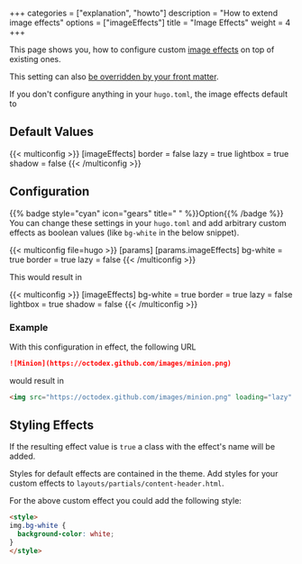 +++
categories = ["explanation", "howto"]
description = "How to extend image effects"
options = ["imageEffects"]
title = "Image Effects"
weight = 4
+++

This page shows you, how to configure custom [image effects](authoring/markdown#image-effects) on top of existing ones.

This setting can also [be overridden by your front matter](authoring/imageeffects).

If you don't configure anything in your `hugo.toml`, the image effects default to

## Default Values

{{< multiconfig >}}
[imageEffects]
  border = false
  lazy = true
  lightbox = true
  shadow = false
{{< /multiconfig >}}

## Configuration

{{% badge style="cyan" icon="gears" title=" " %}}Option{{% /badge %}} You can change these settings in your `hugo.toml` and add arbitrary custom effects as boolean values (like `bg-white` in the below snippet).

{{< multiconfig file=hugo >}}
[params]
  [params.imageEffects]
    bg-white = true
    border = true
    lazy = false
{{< /multiconfig >}}

This would result in

{{< multiconfig >}}
[imageEffects]
  bg-white = true
  border = true
  lazy = false
  lightbox = true
  shadow = false
{{< /multiconfig >}}

### Example

With this configuration in effect, the following URL

````markdown {title="Markdown"}
![Minion](https://octodex.github.com/images/minion.png)
````

would result in

````html {title="HTML"}
<img src="https://octodex.github.com/images/minion.png" loading="lazy" alt="Minion" class="bg-white border lightbox">
````

## Styling Effects

If the resulting effect value is `true` a class with the effect's name will be added.

Styles for default effects are contained in the theme. Add styles for your custom effects to `layouts/partials/content-header.html`.

For the above custom effect you could add the following style:

````html {title="layouts/partials/content-header.html"}
<style>
img.bg-white {
  background-color: white;
}
</style>
````
